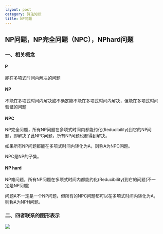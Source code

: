 ```yaml
---
layout: post
category: 算法知识
title: NP问题
---
```


## NP问题，NP完全问题（NPC），NPhard问题

### 一、相关概念
#### P
能在多项式时间内解决的问题

#### NP
不能在多项式时间内解决或不确定能不能在多项式时间内解决，但能在多项式时间验证的问题

#### NPC
NP完全问题，所有NP问题在多项式时间内都能约化(Reducibility)到它的NP问题，即解决了此NPC问题，所有NP问题也都得到解决。

如果所有NP问题都能在多项式时间内转化为A，则称A为NPC问题。

NPC是NP的子集。

#### NP hard
NP难问题，所有NP问题在多项式时间内都能约化(Reducibility)到它的问题(不一定是NP问题)

问题A不一定是一个NP问题，但所有的NPC问题都可以在多项式时间内转化为A，则称A为NPH问题。

### 二、四者联系的图形表示
![](https://timgsa.baidu.com/timg?image&quality=80&size=b9999_10000&sec=1534102765942&di=076b259cacc7ef83784a689b282293d3&imgtype=0&src=http%3A%2F%2Fs6.sinaimg.cn%2Fmw690%2F005ypsdWgy6TEmictmd55)

